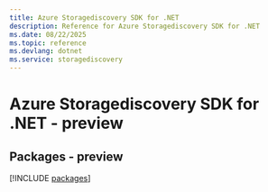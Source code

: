 ```yaml
---
title: Azure Storagediscovery SDK for .NET
description: Reference for Azure Storagediscovery SDK for .NET
ms.date: 08/22/2025
ms.topic: reference
ms.devlang: dotnet
ms.service: storagediscovery
---
```

# Azure Storagediscovery SDK for .NET - preview
## Packages - preview
[!INCLUDE [packages](storagediscovery-index.md)]